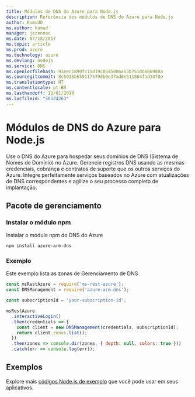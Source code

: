 ```yaml
---
title: Módulos de DNS do Azure para Node.js
description: Referência dos módulos de DNS do Azure para Node.js
author: KumudD
ms.author: kumud
manager: jeconnoc
ms.date: 07/18/2017
ms.topic: article
ms.prod: azure
ms.technology: azure
ms.devlang: nodejs
ms.service: DNS
ms.openlocfilehash: 93eec1890fc15d19c0545086a53b751d0886988a
ms.sourcegitcommit: 8c6935b6591175798b8e37ad0e511864fad3478e
ms.translationtype: HT
ms.contentlocale: pt-BR
ms.lasthandoff: 11/01/2018
ms.locfileid: "50324263"
---
```

# <a name="azure-dns-modules-for-nodejs"></a>Módulos de DNS do Azure para Node.js

Use o DNS do Azure para hospedar seus domínios de DNS (Sistema de Nomes de Domínio) no Azure. Gerencie registros DNS usando as mesmas credenciais, cobrança e contratos de suporte que os outros serviços do Azure. Integre perfeitamente serviços baseados no Azure com atualizações de DNS correspondentes e agilize o seu processo completo de implantação.

## <a name="management-package"></a>Pacote de gerenciamento

### <a name="install-the-npm-module"></a>Instalar o módulo npm

Instalar o módulo npm do DNS do Azure

```bash
npm install azure-arm-dns
```

### <a name="example"></a>Exemplo

Este exemplo lista as zonas de Gerenciamento de DNS.

```javascript
const msRestAzure = require('ms-rest-azure');
const DNSManagement = require('azure-arm-dns');

const subscriptionId = 'your-subscription-id';

msRestAzure
  .interactiveLogin()
  .then(credentials => {
    const client = new DNSManagement(credentials, subscriptionId);
    return client.zones.list();
  })
  .then(zones => console.dir(zones, { depth: null, colors: true }))
  .catch(err => console.log(err));
```

## <a name="samples"></a>Exemplos

Explore mais [códigos Node.js de exemplo](https://azure.microsoft.com/resources/samples/?platform=nodejs) que você pode usar em seus aplicativos.
